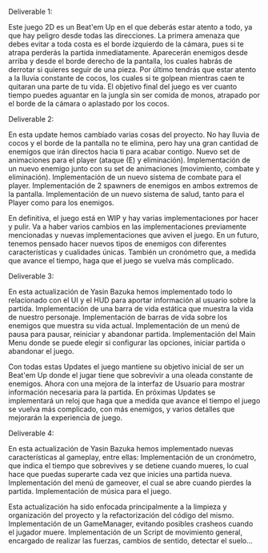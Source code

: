 Deliverable 1:

Este juego 2D es un Beat'em Up en el que deberás estar atento a todo, ya que hay peligro desde todas las direcciones.
La primera amenaza que debes evitar a toda costa es el borde izquierdo de la cámara, pues si te atrapa perderás la partida inmediatamente.
Aparecerán enemigos desde arriba y desde el borde derecho de la pantalla, los cuales habrás de derrotar si quieres seguir de una pieza.
Por último tendrás que estar atento a la lluvia constante de cocos, los cuales si te golpean mientras caen te quitaran una parte de tu vida.
El objetivo final del juego es ver cuanto tiempo puedes aguantar en la jungla sin ser comida de monos, atrapado por el borde de la cámara o aplastado por los cocos.

Deliverable 2:

En esta update hemos cambiado varias cosas del proyecto.
No hay lluvia de cocos y el borde de la pantalla no te elimina, pero hay una gran cantidad de enemigos que irán directos hacia ti para acabar contigo.
Nuevo set de animaciones para el player (ataque (E) y eliminación).
Implementación de un nuevo enemigo junto con su set de animaciones (movimiento, combate y eliminación).
Implementación de un nuevo sistema de combate para el player.
Implementación de 2 spawners de enemigos en ambos extremos de la pantalla.
Implementación de un nuevo sistema de salud, tanto para el Player como para los enemigos.

En definitiva, el juego está en WIP y hay varias implementaciones por hacer y pulir.
Va a haber varios cambios en las implementaciones previamente mencionadas y nuevas implementaciones que aviven el juego.
En un futuro, tenemos pensado hacer nuevos tipos de enemigos con diferentes características y cualidades únicas.
También un cronómetro que, a medida que avance el tiempo, haga que el juego se vuelva más complicado.

Deliverable 3:

En esta actualización de Yasin Bazuka hemos implementado todo lo relacionado con el UI y el HUD para aportar información al usuario sobre la partida.
Implementación de una barra de vida estática que muestra la vida de nuestro personaje.
Implementación de barras de vida sobre los enemigos que muestra su vida actual.
Implementación de un menú de pausa para pausar, reiniciar y abandonar partida.
Implementación del Main Menu donde se puede elegir si configurar las opciones, iniciar partida o abandonar el juego.

Con todas estas Updates el juego mantiene su objetivo inicial de ser un Beat'em Up donde el jugar tiene que sobrevivir a una oleada constante de enemigos.
Ahora con una mejora de la interfaz de Usuario para mostrar información necesaria para la partida.
En próximas Updates se implementará un reloj que haga que a medida que avance el tiempo el juego se vuelva más complicado, con más enemigos, y varios detalles que mejorarán la experiencia de juego.

Deliverable 4:

En esta actualización de Yasin Bazuka hemos implementado nuevas características al gameplay, entre ellas:
Implementación de un cronómetro, que indica el tiempo que sobrevives y se detiene cuando mueres, lo cual hace que puedas superarte cada vez que inicies una partida nueva.
Implementación del menú de gameover, el cual se abre cuando pierdes la partida.
Implementación de música para el juego.

Esta actualización ha sido enfocada principalmente a la limpieza y organización del proyecto y la refactorización del código del mismo.
Implementación de un GameManager, evitando posibles crasheos cuando el jugador muere.
Implementación de un Script de movimiento general, encargado de realizar las fuerzas, cambios de sentido, detectar el suelo...



